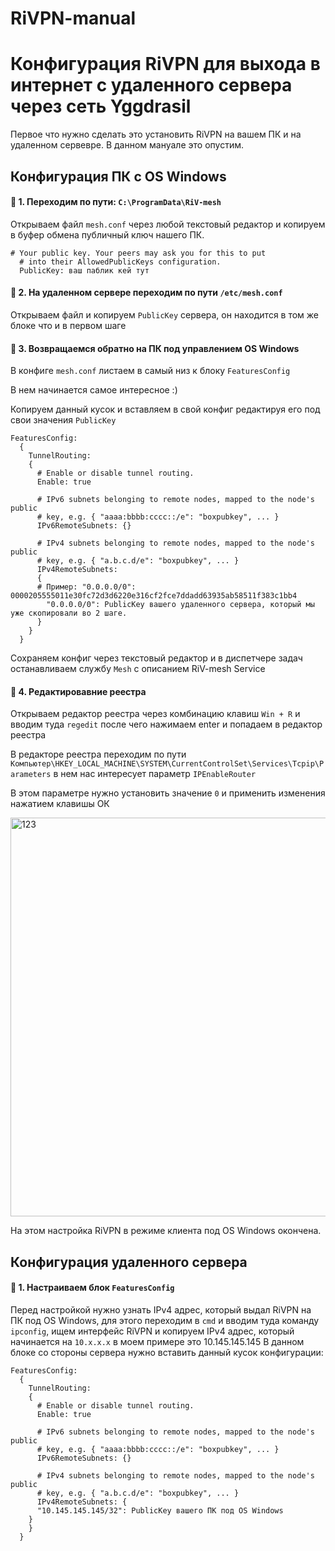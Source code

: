 # RiVPN-manual

Конфигурация RiVPN для выхода в интернет с удаленного сервера через сеть Yggdrasil
===========

Первое что нужно сделать это установить RiVPN на вашем ПК и на удаленном сервевре. В данном мануале это опустим.

## Конфигурация ПК с OS Windows

#### :black_square_button: 1. Переходим по пути: ```C:\ProgramData\RiV-mesh```
Открываем файл ```mesh.conf``` через любой текстовый редактор и копируем в буфер обмена публичный ключ нашего ПК.


```
# Your public key. Your peers may ask you for this to put
  # into their AllowedPublicKeys configuration.
  PublicKey: ваш паблик кей тут
```
#### :black_square_button: 2. На удаленном сервере переходим по пути ```/etc/mesh.conf```
Открываем файл и копируем ```PublicKey``` сервера, он находится в том же блоке что и в первом шаге

#### :black_square_button: 3. Возвращаемся обратно на ПК под управлением OS Windows

В конфиге ```mesh.conf``` листаем в самый низ к блоку ```FeaturesConfig```

В нем начинается самое интересное :)

Копируем данный кусок и вставляем в свой конфиг редактируя его под свои значения ```PublicKey```
```
FeaturesConfig:
  {
    TunnelRouting:
    {
      # Enable or disable tunnel routing.
      Enable: true

      # IPv6 subnets belonging to remote nodes, mapped to the node's public
      # key, e.g. { "aaaa:bbbb:cccc::/e": "boxpubkey", ... }
      IPv6RemoteSubnets: {}

      # IPv4 subnets belonging to remote nodes, mapped to the node's public
      # key, e.g. { "a.b.c.d/e": "boxpubkey", ... }
      IPv4RemoteSubnets:
      {
      # Пример: "0.0.0.0/0": 0000205555011e30fc72d3d6220e316cf2fce7ddadd63935ab58511f383c1bb4
        "0.0.0.0/0": PublicKey вашего удаленного сервера, который мы уже скопировали во 2 шаге. 
      }
    }
  }
```

Сохраняем конфиг через текстовый редактор и в диспетчере задач останавливаем службу ```Mesh``` с описанием RiV-mesh Service
#### :black_square_button: 4. Редактировавние реестра

Открываем редактор реестра через комбинацию клавиш ```Win + R``` и вводим туда ```regedit``` после чего нажимаем enter и попадаем в редактор реестра

В редакторе реестра переходим по пути 
```Компьютер\HKEY_LOCAL_MACHINE\SYSTEM\CurrentControlSet\Services\Tcpip\Parameters``` в нем нас интересует параметр ```IPEnableRouter```

В этом параметре нужно установить значение ```0``` и применить изменения нажатием клавишы ОК

<img width="638" alt="123" src="https://user-images.githubusercontent.com/122159872/222551112-825cf1ab-ef6c-45b0-9551-1364f2a0fbee.png">

На этом настройка RiVPN в режиме клиента под OS Windows окончена.


## Конфигурация удаленного сервера

#### :black_square_button: 1. Настраиваем блок ```FeaturesConfig```

Перед настройкой нужно узнать IPv4 адрес, который выдал RiVPN на ПК под OS Windows, для этого переходим в ```cmd``` и вводим туда команду ```ipconfig```, ищем интерфейс RiVPN и копируем IPv4 адрес, который начинается на ```10.x.x.x``` в моем примере это 10.145.145.145
В данном блоке со стороны сервера нужно вставить данный кусок конфигурации:
```
FeaturesConfig:
  {
    TunnelRouting:
    {
      # Enable or disable tunnel routing.
      Enable: true

      # IPv6 subnets belonging to remote nodes, mapped to the node's public
      # key, e.g. { "aaaa:bbbb:cccc::/e": "boxpubkey", ... }
      IPv6RemoteSubnets: {}

      # IPv4 subnets belonging to remote nodes, mapped to the node's public
      # key, e.g. { "a.b.c.d/e": "boxpubkey", ... }
      IPv4RemoteSubnets: {
      "10.145.145.145/32": PublicKey вашего ПК под OS Windows
    }
    }
  }
```
